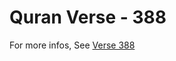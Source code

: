 # Quran Verse - 388 

For more infos, See [Verse 388](https://www.quranbookk.com/quran/search?q=388)